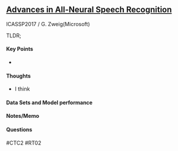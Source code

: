 ## [Advances in All-Neural Speech Recognition](https://arxiv.org/abs/1609.05935)
ICASSP2017 / G. Zweig(Microsoft) 

TLDR;  

#### Key Points
- 

#### Thoughts
- I think 

#### Data Sets and Model performance

#### Notes/Memo

#### Questions 

#CTC2 #RT02
